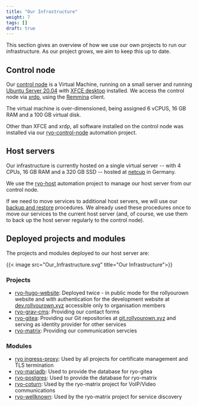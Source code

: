 ```yaml
---
title: "Our Infrastructure"
weight: 7
tags: []
draft: true
---
```

<!--
SPDX-FileCopyrightText: 2022 Wilfred Nicoll <xyzroller@rollyourown.xyz>
SPDX-License-Identifier: CC-BY-SA-4.0
-->

This section gives an overview of how we use our own projects to run our infrastructure. As our project grows, we aim to keep this up to date.

<!--more-->

## Control node

Our [control node](/rollyourown/how_to_use/control_node/) is a Virtual Machine, running on a small server and running [Ubuntu Server 20.04](https://xubuntu.org/) with [XFCE desktop](https://xfce.org/) installed. We access the control node via [xrdp](http://xrdp.org/), using the [Remmina](https://remmina.org/) client.

The virtual machine is over-dimensioned, being assigned 6 vCPUS, 16 GB RAM and a 100 GB virtual disk.

Other than XFCE and xrdp, all software installed on the control node was installed via our [ryo-control-node](/rollyourown/how_to_use/control_node/) automation project.

## Host servers

Our infrastructure is currently hosted on a single virtual server -- with 4 CPUs, 16 GB RAM and a 320 GB SSD -- hosted at [netcup](https://www.netcup.de/) in Germany.

We use the [ryo-host](http://localhost:1313/rollyourown/how_to_use/host_server/) automation project to manage our host server from our control node.

If we need to move services to additional host servers, we will use our [backup and restore](/rollyourown/how_to_use/back_up_and_restore/) procedures. We already used these procedures once to move our services to the current host server (and, of course, we use them to back up the host server regularly to the control node).

## Deployed projects and modules

The projects and modules deployed to our host server are:

{{< image src="Our_Infrastructure.svg" title="Our Infrastructure">}}

### Projects

- [ryo-hugo-website](/rollyourown/projects/ryo-hugo-website/): Deployed twice - in public mode for the rollyourown website and with authentication for the development website at [dev.rollyourown.xyz](https://dev.rollyourown.xyz) accessible only to organisation members
- [ryo-grav-cms](/rollyourown/projects/ryo-grav-cms/): Providing our contact forms
- [ryo-gitea](/rollyourown/projects/ryo-gitea/): Providing our Git repositories at [git.rollyourown.xyz](https://git.rollyourown.xyz) and serving as identity provider for other services
- [ryo-matrix](/rollyourown/projects/ryo-matrix/): Providing our communication servcies

### Modules

- [ryo ingress-proxy](/rollyourown/project_modules/ryo-ingress-proxy/): Used by all projects for certificate management and TLS termination
- [ryo-mariadb](/rollyourown/project_modules/ryo-mariadb/): Used to provide the database for ryo-gitea
- [ryo-postgres](/rollyourown/project_modules/ryo-postgres/): Used to provide the database for ryo-matrix
- [ryo-coturn](/rollyourown/project_modules/ryo-coturn/): Used by the ryo-matrix project for VoIP/Video communications
- [ryo-wellknown](/rollyourown/project_modules/ryo-wellknown/): Used by the ryo-matrix project for service discovery
